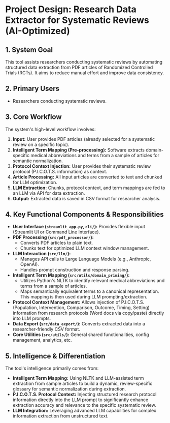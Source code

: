 # Project Design: Research Data Extractor for Systematic Reviews (AI-Optimized)

## 1. System Goal

This tool assists researchers conducting systematic reviews by automating structured data extraction from PDF articles of Randomized Controlled Trials (RCTs). It aims to reduce manual effort and improve data consistency.

## 2. Primary Users

* Researchers conducting systematic reviews.

## 3. Core Workflow

The system's high-level workflow involves:
1.  **Input:** User provides PDF articles (already selected for a systematic review on a specific topic).
2.  **Intelligent Term Mapping (Pre-processing):** Software extracts domain-specific medical abbreviations and terms from a sample of articles for semantic normalization.
3.  **Protocol Context Injection:** User provides their systematic review protocol (P.I.C.O.T.S. information) as context.
4.  **Article Processing:** All input articles are converted to text and chunked for LLM optimization.
5.  **LLM Extraction:** Chunks, protocol context, and term mappings are fed to an LLM via API for data extraction.
6.  **Output:** Extracted data is saved in CSV format for researcher analysis.

## 4. Key Functional Components & Responsibilities

* **User Interface (`streamlit_app.py`, `cli/`):** Provides flexible input (Streamlit UI or Command Line Interface).
* **PDF Processing (`src/pdf_processor/`):**
    * Converts PDF articles to plain text.
    * Chunks text for optimized LLM context window management.
* **LLM Interaction (`src/llm/`):**
    * Manages API calls to Large Language Models (e.g., Anthropic, OpenAI).
    * Handles prompt construction and response parsing.
* **Intelligent Term Mapping (`src/utils/domain_priming/`):**
    * Utilizes Python's NLTK to identify relevant medical abbreviations and terms from a sample of articles.
    * Maps semantically equivalent terms to a canonical representation. This mapping is then used during LLM prompting/extraction.
* **Protocol Context Management:** Allows injection of P.I.C.O.T.S. (Population, Intervention, Comparison, Outcome, Timing, Setting) information from research protocols (Word docs via copy/paste) directly into LLM prompts.
* **Data Export (`src/data_export/`):** Converts extracted data into a researcher-friendly CSV format.
* **Core Utilities (`src/utils/`):** General shared functionalities, config management, analytics, etc.

## 5. Intelligence & Differentiation

The tool's intelligence primarily comes from:
* **Intelligent Term Mapping:** Using NLTK and LLM-assisted term extraction from sample articles to build a dynamic, review-specific glossary for semantic normalization during extraction.
* **P.I.C.O.T.S. Protocol Context:** Injecting structured research protocol information directly into the LLM prompt to significantly enhance extraction accuracy and relevance to the specific systematic review.
* **LLM Integration:** Leveraging advanced LLM capabilities for complex information extraction from unstructured text.